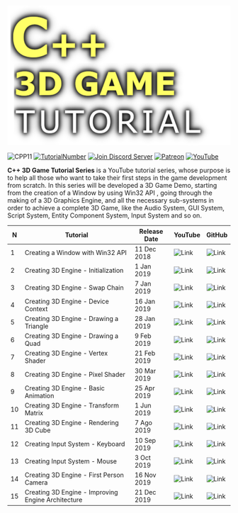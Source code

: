 
![](Media/title.png)

![CPP11](https://img.shields.io/badge/C++->=11-blue)
[![TutorialNumber](https://img.shields.io/badge/NumberOfTutorials-15-blue)]()
[![Join Discord Server](https://img.shields.io/badge/Chat-Discord-9cf)](https://discord.gg/zXA8ypu)
[![Patreon](https://img.shields.io/badge/Patreon-Donate-orange)](https://www.patreon.com/pardcode)
[![YouTube](https://img.shields.io/badge/YouTube-Subscribe-red)](https://www.youtube.com/channel/UCs1ssVSR49YItKE7DZ3-Jcw)

**C++ 3D Game Tutorial Series** is a
YouTube tutorial series, whose purpose is to help all those who want to take their first steps in
the game development from scratch.
In this series will be developed a 3D Game Demo, starting from the creation of a Window by using Win32 API ,
going through the making of a 3D Graphics Engine,
and all the necessary sub-systems in order to achieve a complete 3D Game,
like the Audio System, GUI System, Script System, Entity Component System, Input System and so on.

| N | Tutorial | Release Date | YouTube | GitHub |
|-------|-----------------|-----------------|-----------------|-----------------|
|1| Creating a Window with Win32 API | 11 Dec 2018 | ![Link](https://youtu.be/ssGka-bSTvQ) |![Link](https://github.com/PardCode/CPP-3D-Game-Tutorial-Series/tree/AllTutorials/Tutorial1_Window)|
|2| Creating 3D Engine - Initialization | 1 Jan 2019 | ![Link](https://youtu.be/ssGka-bSTvQ) |![Link](https://github.com/PardCode/CPP-3D-Game-Tutorial-Series/tree/AllTutorials/Tutorial1_Window)|
|3| Creating 3D Engine - Swap Chain | 7 Jan 2019 | ![Link](https://youtu.be/ssGka-bSTvQ) |![Link](https://github.com/PardCode/CPP-3D-Game-Tutorial-Series/tree/AllTutorials/Tutorial1_Window)|
|4| Creating 3D Engine - Device Context | 16 Jan 2019 | ![Link](https://youtu.be/ssGka-bSTvQ) |![Link](https://github.com/PardCode/CPP-3D-Game-Tutorial-Series/tree/AllTutorials/Tutorial1_Window)|
|5| Creating 3D Engine - Drawing a Triangle | 28 Jan 2019 | ![Link](https://youtu.be/ssGka-bSTvQ) |![Link](https://github.com/PardCode/CPP-3D-Game-Tutorial-Series/tree/AllTutorials/Tutorial1_Window)|
|6| Creating 3D Engine - Drawing a Quad | 9 Feb 2019 | ![Link](https://youtu.be/ssGka-bSTvQ) |![Link](https://github.com/PardCode/CPP-3D-Game-Tutorial-Series/tree/AllTutorials/Tutorial1_Window)|
|7| Creating 3D Engine - Vertex Shader | 21 Feb 2019 | ![Link](https://youtu.be/ssGka-bSTvQ) |![Link](https://github.com/PardCode/CPP-3D-Game-Tutorial-Series/tree/AllTutorials/Tutorial1_Window)|
|8| Creating 3D Engine - Pixel Shader | 30 Mar 2019 | ![Link](https://youtu.be/ssGka-bSTvQ) |![Link](https://github.com/PardCode/CPP-3D-Game-Tutorial-Series/tree/AllTutorials/Tutorial1_Window)|
|9| Creating 3D Engine - Basic Animation | 25 Apr 2019 | ![Link](https://youtu.be/ssGka-bSTvQ) |![Link](https://github.com/PardCode/CPP-3D-Game-Tutorial-Series/tree/AllTutorials/Tutorial1_Window)|
|10| Creating 3D Engine - Transform Matrix | 1 Jun 2019 | ![Link](https://youtu.be/ssGka-bSTvQ) |![Link](https://github.com/PardCode/CPP-3D-Game-Tutorial-Series/tree/AllTutorials/Tutorial1_Window)|
|11| Creating 3D Engine - Rendering 3D Cube | 7 Ago 2019 | ![Link](https://youtu.be/ssGka-bSTvQ) |![Link](https://github.com/PardCode/CPP-3D-Game-Tutorial-Series/tree/AllTutorials/Tutorial1_Window)|
|12| Creating Input System - Keyboard | 10 Sep 2019 | ![Link](https://youtu.be/ssGka-bSTvQ) |![Link](https://github.com/PardCode/CPP-3D-Game-Tutorial-Series/tree/AllTutorials/Tutorial1_Window)|
|13| Creating Input System - Mouse | 3 Oct 2019 | ![Link](https://youtu.be/ssGka-bSTvQ) |![Link](https://github.com/PardCode/CPP-3D-Game-Tutorial-Series/tree/AllTutorials/Tutorial1_Window)|
|14| Creating 3D Engine - First Person Camera | 16 Nov 2019 | ![Link](https://youtu.be/ssGka-bSTvQ) |![Link](https://github.com/PardCode/CPP-3D-Game-Tutorial-Series/tree/AllTutorials/Tutorial1_Window)|
|15| Creating 3D Engine - Improving Engine Architecture | 21 Dec 2019 | ![Link](https://youtu.be/ssGka-bSTvQ) |![Link](https://github.com/PardCode/CPP-3D-Game-Tutorial-Series/tree/AllTutorials/Tutorial1_Window)|
